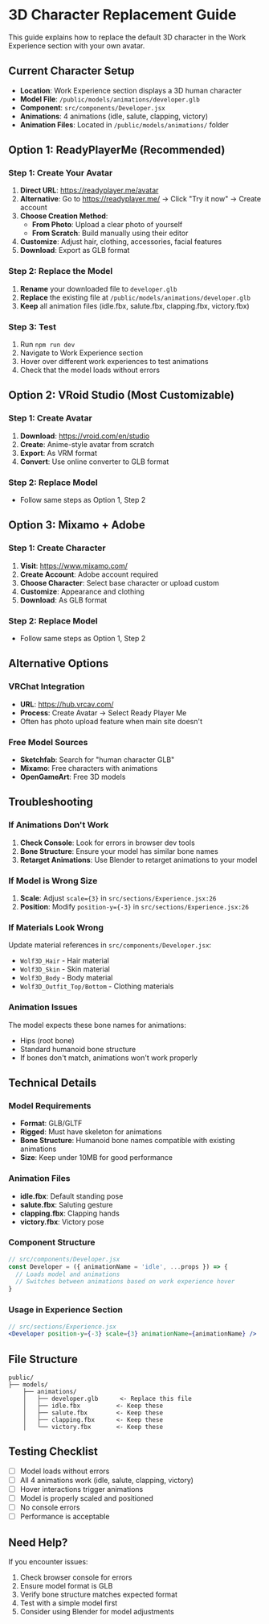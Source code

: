 # 3D Character Replacement Guide

This guide explains how to replace the default 3D character in the Work Experience section with your own avatar.

## Current Character Setup

- **Location**: Work Experience section displays a 3D human character
- **Model File**: `/public/models/animations/developer.glb`
- **Component**: `src/components/Developer.jsx`
- **Animations**: 4 animations (idle, salute, clapping, victory)
- **Animation Files**: Located in `/public/models/animations/` folder

## Option 1: ReadyPlayerMe (Recommended)

### Step 1: Create Your Avatar
1. **Direct URL**: https://readyplayer.me/avatar
2. **Alternative**: Go to https://readyplayer.me/ → Click "Try it now" → Create account
3. **Choose Creation Method**:
   - **From Photo**: Upload a clear photo of yourself
   - **From Scratch**: Build manually using their editor
4. **Customize**: Adjust hair, clothing, accessories, facial features
5. **Download**: Export as GLB format

### Step 2: Replace the Model
1. **Rename** your downloaded file to `developer.glb`
2. **Replace** the existing file at `/public/models/animations/developer.glb`
3. **Keep** all animation files (idle.fbx, salute.fbx, clapping.fbx, victory.fbx)

### Step 3: Test
1. Run `npm run dev`
2. Navigate to Work Experience section
3. Hover over different work experiences to test animations
4. Check that the model loads without errors

## Option 2: VRoid Studio (Most Customizable)

### Step 1: Create Avatar
1. **Download**: https://vroid.com/en/studio
2. **Create**: Anime-style avatar from scratch
3. **Export**: As VRM format
4. **Convert**: Use online converter to GLB format

### Step 2: Replace Model
- Follow same steps as Option 1, Step 2

## Option 3: Mixamo + Adobe

### Step 1: Create Character
1. **Visit**: https://www.mixamo.com/
2. **Create Account**: Adobe account required
3. **Choose Character**: Select base character or upload custom
4. **Customize**: Appearance and clothing
5. **Download**: As GLB format

### Step 2: Replace Model
- Follow same steps as Option 1, Step 2

## Alternative Options

### VRChat Integration
- **URL**: https://hub.vrcav.com/
- **Process**: Create Avatar → Select Ready Player Me
- Often has photo upload feature when main site doesn't

### Free Model Sources
- **Sketchfab**: Search for "human character GLB"
- **Mixamo**: Free characters with animations
- **OpenGameArt**: Free 3D models

## Troubleshooting

### If Animations Don't Work
1. **Check Console**: Look for errors in browser dev tools
2. **Bone Structure**: Ensure your model has similar bone names
3. **Retarget Animations**: Use Blender to retarget animations to your model

### If Model is Wrong Size
1. **Scale**: Adjust `scale={3}` in `src/sections/Experience.jsx:26`
2. **Position**: Modify `position-y={-3}` in `src/sections/Experience.jsx:26`

### If Materials Look Wrong
Update material references in `src/components/Developer.jsx`:
- `Wolf3D_Hair` - Hair material
- `Wolf3D_Skin` - Skin material
- `Wolf3D_Body` - Body material
- `Wolf3D_Outfit_Top/Bottom` - Clothing materials

### Animation Issues
The model expects these bone names for animations:
- Hips (root bone)
- Standard humanoid bone structure
- If bones don't match, animations won't work properly

## Technical Details

### Model Requirements
- **Format**: GLB/GLTF
- **Rigged**: Must have skeleton for animations
- **Bone Structure**: Humanoid bone names compatible with existing animations
- **Size**: Keep under 10MB for good performance

### Animation Files
- **idle.fbx**: Default standing pose
- **salute.fbx**: Saluting gesture
- **clapping.fbx**: Clapping hands
- **victory.fbx**: Victory pose

### Component Structure
```jsx
// src/components/Developer.jsx
const Developer = ({ animationName = 'idle', ...props }) => {
  // Loads model and animations
  // Switches between animations based on work experience hover
}
```

### Usage in Experience Section
```jsx
// src/sections/Experience.jsx
<Developer position-y={-3} scale={3} animationName={animationName} />
```

## File Structure
```
public/
├── models/
    ├── animations/
    │   ├── developer.glb      <- Replace this file
    │   ├── idle.fbx          <- Keep these
    │   ├── salute.fbx        <- Keep these
    │   ├── clapping.fbx      <- Keep these
    │   └── victory.fbx       <- Keep these
```

## Testing Checklist
- [ ] Model loads without errors
- [ ] All 4 animations work (idle, salute, clapping, victory)
- [ ] Hover interactions trigger animations
- [ ] Model is properly scaled and positioned
- [ ] No console errors
- [ ] Performance is acceptable

## Need Help?
If you encounter issues:
1. Check browser console for errors
2. Ensure model format is GLB
3. Verify bone structure matches expected format
4. Test with a simple model first
5. Consider using Blender for model adjustments